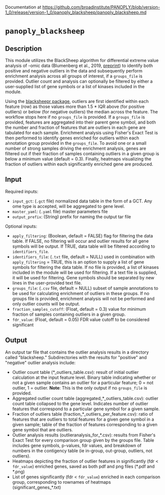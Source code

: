 Documentation at https://github.com/broadinstitute/PANOPLY/blob/version-1_0/release/version-1_0/panoply_blacksheep/panoply_blacksheep.md

# ```panoply_blacksheep```

## Description

This module utilizes the BlackSheep algorithm for differential extreme value analysis of -omic data (Blumenberg et al., 2019, [preprint](https://www.biorxiv.org/content/10.1101/825067v2.full.pdf)) to identify both positive and negative outliers in the data and subsequently perform enrichment analysis across all groups of interest, if a ```groups_file``` is provided. Outlier count and analysis can optionally be filtered by either a user-supplied list of gene symbols or a list of kinases included in the module. 

Using the [blacksheepr package](https://www.bioconductor.org/packages/release/bioc/html/blacksheepr.html), outliers are first identified within each feature (row) as those values more than 1.5 * IQR above (for positive outliers) or below (for negative outliers) the median across the feature. The workflow stops here if no ```groups_file``` is provided. If a ```groups_file``` is provided, features are aggregated into their parent gene symbol, and both the number and fraction of features that are outliers in each gene are tabulated for each sample. Enrichment analysis using Fisher's Exact Test is then performed to identify genes enriched for outliers within each annotation group provided in the ```groups_file```. To avoid one or a small number of strong samples driving the enrichment analysis, genes are filtered out if their fraction of samples containing outliers in a given group is below a minimum value (default = 0.3). Finally, heatmaps visualizing the fraction of outliers within each significantly enriched gene are produced. 

## Input

Required inputs:

* ```input_gct```: (`.gct` file) normalized data table in the form of a GCT. Any ome type is accepted, will be aggregated to gene level.
* ```master_yaml```: (`.yaml` file) master parameters file
* ```output_prefix```: (String) prefix for naming the output tar file

Optional inputs:

* ```apply_filtering```: (Boolean, default = FALSE) flag for filtering the data table. If FALSE, no filtering will occur and outlier results for all gene symbols will be output. If TRUE, data table will be filtered according to ```identifiers_file```.
* ```identifiers_file```: (`.txt` file, default = NULL) used in combination with ```apply_filtering``` = TRUE, this is an option to supply a list of gene symbols for filtering the data table. If no file is provided, a list of kinases included in the module will be used for filtering. If a text file is supplied, it will be used for filtering. Gene symbols should be separated by new lines in the user-provided text file.
* ```groups_file```: (`.csv` file, default = NULL) subset of sample annotations to be used for calculating enrichment of outliers in these groups. If no groups file is provided, enrichment analysis will not be performed and only outlier counts will be output. 
* ```fraction_samples_cutoff```: (Float, default = 0.3) value for minimum fraction of samples containing outliers in a given group.
* ```fdr_value```: (Float, default = 0.05) FDR value cutoff to be considered significant

## Output

An output tar file that contains the outlier analysis results in a directory called "blacksheep." Subdirectories with the results for "positive" and "negative" outlier analysis include:

* Outlier count table (*_outliers_table.csv): result of initial outlier calculation at the input feature level. Binary table indicating whether or not a given sample contains an outlier for a particular feature; 0 = not outlier, 1 = outlier. **Note**: This is the only output if no `groups_file` is provided.
* Aggregated outlier count table (aggregated_*_outliers_table.csv): outlier count table collapsed to the gene level. Indicates number of outlier features that correspond to a particular gene symbol for a given sample.
* Fraction of outliers table (fraction_*_outliers_per_feature.csv): ratio of features that are outliers to total features for a given gene symbol in a given sample; table of the fraction of features corresponding to a given gene symbol that are outliers.
* Outlier analysis results (outlieranalysis_for_*.csv): results from Fisher's Exact Test for every comparison group given by the groups file. Table includes gene symbols, p-values, fdr values, and breakdown of numbers in the contigency table (ie in-group, out-group, outliers, not outliers).
* Heatmaps depicting the fraction of outlier features in significantly (fdr < ```fdr_value```) enriched genes, saved as both pdf and png files (*.pdf and *.png)
* List of genes significantly (fdr < ```fdr_value```) enriched in each comparison group, corresponding to rownames of heatmaps (significant_genes_*.txt)